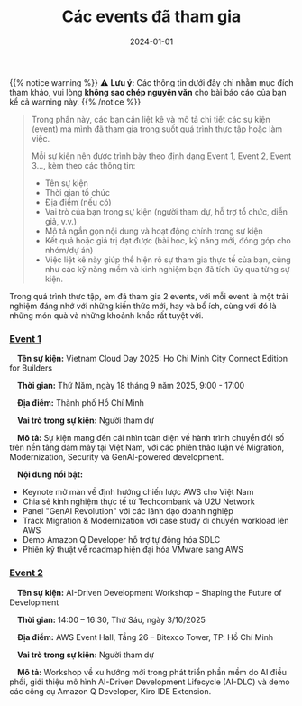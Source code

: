 ﻿---
title: "Các events đã tham gia"
date: "2024-01-01"
weight: 4
chapter: false
pre: " <b> 4. </b> "
---

{{% notice warning %}}
⚠️ **Lưu ý:** Các thông tin dưới đây chỉ nhằm mục đích tham khảo, vui lòng **không sao chép nguyên văn** cho bài báo cáo của bạn kể cả warning này.
{{% /notice %}}

> Trong phần này, các bạn cần liệt kê và mô tả chi tiết các sự kiện (event) mà mình đã tham gia trong suốt quá trình thực tập hoặc làm việc. 
> 
> Mỗi sự kiện nên được trình bày theo định dạng Event 1, Event 2, Event 3..., kèm theo các thông tin:
> * Tên sự kiện
> * Thời gian tổ chức
> * Địa điểm (nếu có)
> * Vai trò của bạn trong sự kiện (người tham dự, hỗ trợ tổ chức, diễn giả, v.v.)
> * Mô tả ngắn gọn nội dung và hoạt động chính trong sự kiện
> * Kết quả hoặc giá trị đạt được (bài học, kỹ năng mới, đóng góp cho nhóm/dự án)
> * Việc liệt kê này giúp thể hiện rõ sự tham gia thực tế của bạn, cũng như các kỹ năng mềm và kinh nghiệm bạn đã tích lũy qua từng sự kiện.


Trong quá trình thực tập, em đã tham gia 2 events, với mỗi event là một trải nghiệm đáng nhớ với những kiến thức mới, hay và bổ ích, cùng với đó là những món quà và những khoảnh khắc rất tuyệt vời.

### [Event 1](4.1-Event1/)
&emsp;**Tên sự kiện:** Vietnam Cloud Day 2025: Ho Chi Minh City Connect Edition for Builders

&emsp;**Thời gian:** Thứ Năm, ngày 18 tháng 9 năm 2025, 9:00 - 17:00

&emsp;**Địa điểm:** Thành phố Hồ Chí Minh

&emsp;**Vai trò trong sự kiện:** Người tham dự 

&emsp;**Mô tả:** Sự kiện mang đến cái nhìn toàn diện về hành trình chuyển đổi số trên nền tảng đám mây tại Việt Nam, với các phiên thảo luận về Migration, Modernization, Security và GenAI-powered development.

&emsp;**Nội dung nổi bật:** 
- Keynote mở màn về định hướng chiến lược AWS cho Việt Nam
- Chia sẻ kinh nghiệm thực tế từ Techcombank và U2U Network
- Panel "GenAI Revolution" với các lãnh đạo doanh nghiệp
- Track Migration & Modernization với case study di chuyển workload lên AWS
- Demo Amazon Q Developer hỗ trợ tự động hóa SDLC
- Phiên kỹ thuật về roadmap hiện đại hóa VMware sang AWS

### [Event 2](4.2-Event2/)
&emsp;**Tên sự kiện:** AI-Driven Development Workshop – Shaping the Future of Development

&emsp;**Thời gian:** 14:00 – 16:30, Thứ Sáu, ngày 3/10/2025

&emsp;**Địa điểm:** AWS Event Hall, Tầng 26 – Bitexco Tower, TP. Hồ Chí Minh

&emsp;**Vai trò trong sự kiện:** Người tham dự

&emsp;**Mô tả:** Workshop về xu hướng mới trong phát triển phần mềm do AI điều phối, giới thiệu mô hình AI-Driven Development Lifecycle (AI-DLC) và demo các công cụ Amazon Q Developer, Kiro IDE Extension. 



